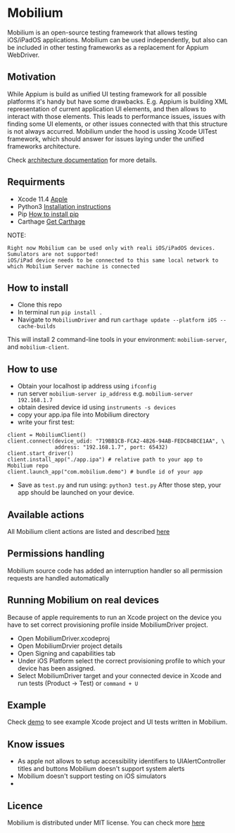 # Mobilium

Mobilium is an open-source testing framework that allows testing iOS/iPadOS applications. Mobilium can be used independently, but also can be included in other testing frameworks as a replacement for Appium WebDriver.

## Motivation
While Appium is build as unified UI testing framework for all possible platforms it's handy but have some drawbacks.
E.g. Appium is building XML representation of current application UI elements, and then allows to interact with those elements.
This leads to performance issues, issues with finding some UI elements, or other issues connected with that this structure is not always accurred.
Mobilium under the hood is ussing Xcode UITest framework, which should answer for issues laying under the unified frameworks architecture.

Check [architecture documentation](Architecture.md) for more details.

## Requirments
- Xcode 11.4 [Apple](https://developer.apple.com/news/releases/?id=03032020f)
- Python3 [Installation instructions](https://docs.python-guide.org/starting/install3/osx/)
- Pip [How to install pip](https://pip.pypa.io/en/stable/installing/)
- Carthage [Get Carthage](https://github.com/Carthage/Carthage)

NOTE:
```
Right now Mobilium can be used only with reali iOS/iPadOS devices. Sumulators are not supported!
iOS/iPad device needs to be connected to this same local network to which Mobilium Server machine is connected
```

## How to install

- Clone this repo
- In terminal run `pip install .`
- Navigate to  `MobiliumDriver` and run `carthage update --platform iOS --cache-builds`

This will install 2 command-line tools in your environment: `mobilium-server`, and `mobilium-client`.

## How to use

- Obtain your localhost ip address using `ifconfig`
- run server `mobilium-server ip_address` e.g. `mobilium-server 192.168.1.7`
- obtain desired device id using `instruments -s devices`
- copy your app.ipa file into Mobilium directory
- write your first test:
```
client = MobiliumClient()
client.connect(device_udid: "719BB1CB-FCA2-4826-94AB-FEDC84BCE1AA", \
               address: "192.168.1.7", port: 65432)
client.start_driver()
client.install_app("./app.ipa") # relative path to your app to Mobilium repo
client.launch_app("com.mobilium.demo") # bundle id of your app
```
- Save as `test.py` and run using: `python3 test.py`
After those step, your app should be launched on your device.

## Available actions
All Mobilium client actions are listed and described [here](https://github.com/homersoft/Mobilium/blob/master/MobiliumClient/README.md)

## Permissions handling
Mobilium source code has added an interruption handler so all permission requests are handled automatically

## Running Mobilium on real devices

Because of apple requirements to run an Xcode project on the device you have to set correct provisioning profile inside MobiliumDriver project.
- Open MobiliumDriver.xcodeproj
- Open MobiliumDrvier project details
- Open Signing and capabilities tab
- Under iOS Platform select the correct provisioning profile to which your device has been assigned.
- Select MobiliumDriver target and your connected device in Xcode and run tests (Product -> Test) or `command + U`

## Example
Check [demo](demo) to see example Xcode project and UI tests written in Mobilium.

## Know issues
- As apple not allows to setup accessibility identifiers to UIAlertController titles and buttons Mobilium doesn't support system alerts
- Mobilium doesn't support testing on iOS simulators
-
## Licence
Mobilium is distributed under MIT license. You can check more [here](LICENSE.md)
